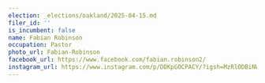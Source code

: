 ```yaml
---
election: _elections/oakland/2025-04-15.md
filer_id: ''
is_incumbent: false
name: Fabian Robinson
occupation: Pastor
photo_url: Fabian-Robinson
facebook_url: https://www.facebook.com/fabian.robinson2/
instagram_url: https://www.instagram.com/p/DDKpGOCPACY/?igsh=MzRlODBiNWFlZA%3D%3D
---
```

